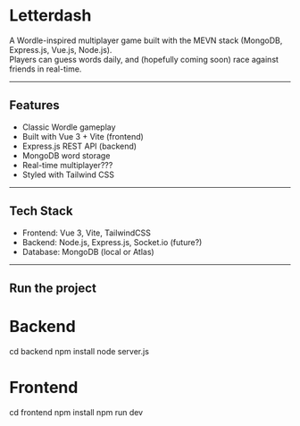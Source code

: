 # Letterdash

A Wordle-inspired multiplayer game built with the MEVN stack (MongoDB, Express.js, Vue.js, Node.js).  
Players can guess words daily, and (hopefully coming soon) race against friends in real-time.

---

## Features
- Classic Wordle gameplay
- Built with Vue 3 + Vite (frontend)
- Express.js REST API (backend)
- MongoDB word storage
- Real-time multiplayer???
- Styled with Tailwind CSS

---

## Tech Stack
- Frontend: Vue 3, Vite, TailwindCSS  
- Backend: Node.js, Express.js, Socket.io (future?)  
- Database: MongoDB (local or Atlas)  

---

## Run the project
# Backend
cd backend
npm install
node server.js

# Frontend
cd frontend
npm install
npm run dev
